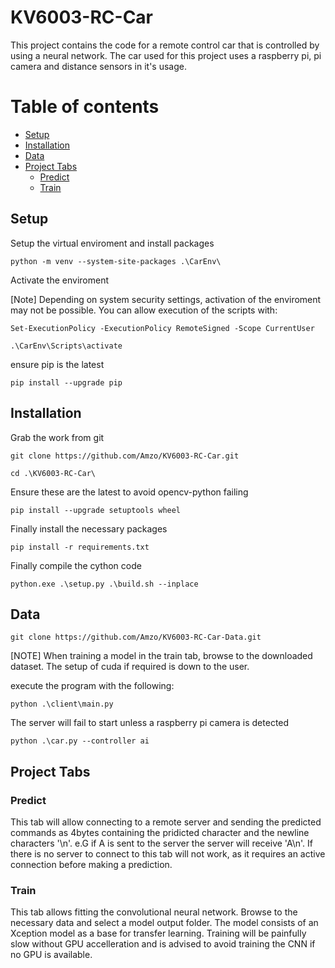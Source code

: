 # KV6003-RC-Car

This project contains the code for a remote control car that is controlled by using a neural network. The car used for this project uses a raspberry pi, pi camera and distance sensors in it's usage.

Table of contents
=================

<!--ts-->
   * [Setup](#Setup)
   * [Installation](#Installation)
   * [Data](#Data)
   * [Project Tabs](#tabs)
      * [Predict](#Predict)
      * [Train](#Train)
<!--te-->

## Setup

Setup the virtual enviroment and install packages

```
python -m venv --system-site-packages .\CarEnv\
```

Activate the enviroment

[Note] Depending on system security settings, activation of the enviroment may not be possible. You can allow execution of the scripts
with:
```
Set-ExecutionPolicy -ExecutionPolicy RemoteSigned -Scope CurrentUser
```


```
.\CarEnv\Scripts\activate
```

ensure pip is the latest

```
pip install --upgrade pip
```

## Installation

Grab the work from git

```
git clone https://github.com/Amzo/KV6003-RC-Car.git
```

```
cd .\KV6003-RC-Car\
```

Ensure these are the latest to avoid opencv-python failing

```
pip install --upgrade setuptools wheel
```

Finally install the necessary packages

```
pip install -r requirements.txt
```

Finally compile the cython code

```
python.exe .\setup.py .\build.sh --inplace
```

## Data

```
git clone https://github.com/Amzo/KV6003-RC-Car-Data.git
```

[NOTE] When training a model in the train tab, browse to the downloaded dataset. The setup of cuda if required is down to the user.

 execute the program with the following:
 
 ```
 python .\client\main.py
 ```
 
 The server will fail to start unless a raspberry pi camera is detected
 
 ```
 python .\car.py --controller ai
 ```
 
 
## Project Tabs
### Predict

This tab will allow connecting to a remote server and sending the predicted commands as 4bytes containing the pridicted character and the newline characters '\n'. e.G if A is sent to the server the server will receive 'A\n'. If there is no server to connect to this tab will not work, as it requires an active connection before making a prediction.

### Train

This tab allows fitting the convolutional neural network. Browse to the necessary data and select a model output folder. The model consists of an Xception model as a base for transfer learning. Training will be painfully slow without GPU accelleration and is advised to avoid training the CNN if no GPU is available.
